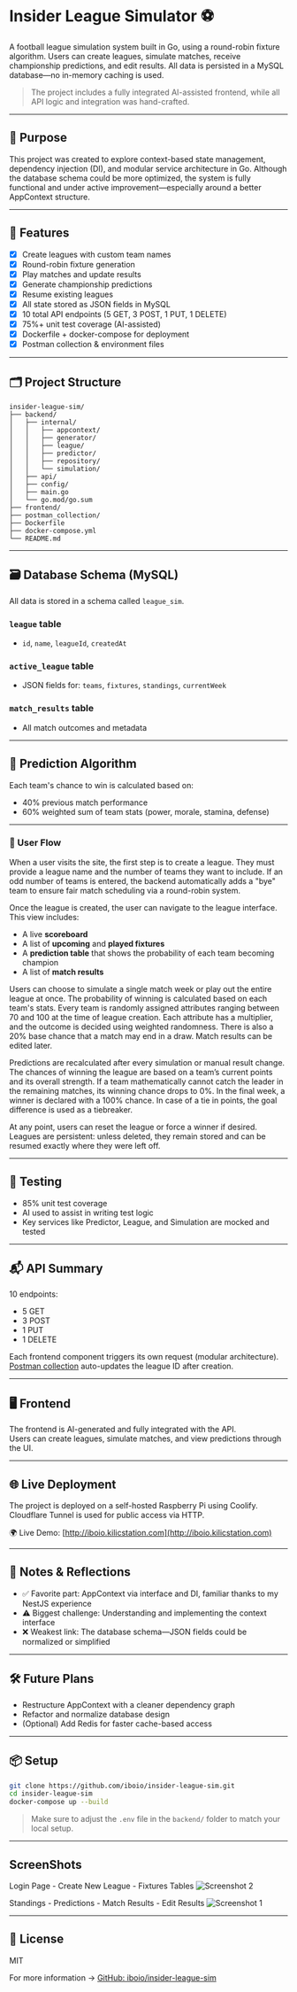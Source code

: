 # Insider League Simulator ⚽

A football league simulation system built in Go, using a round-robin fixture algorithm. Users can create leagues, simulate matches, receive championship predictions, and edit results. All data is persisted in a MySQL database—no in-memory caching is used.

> The project includes a fully integrated AI-assisted frontend, while all API logic and integration was hand-crafted.

---

## 🎯 Purpose

This project was created to explore context-based state management, dependency injection (DI), and modular service architecture in Go. Although the database schema could be more optimized, the system is fully functional and under active improvement—especially around a better AppContext structure.

---

## 🚀 Features

- [x] Create leagues with custom team names
- [x] Round-robin fixture generation
- [x] Play matches and update results
- [x] Generate championship predictions
- [x] Resume existing leagues
- [x] All state stored as JSON fields in MySQL
- [x] 10 total API endpoints (5 GET, 3 POST, 1 PUT, 1 DELETE)
- [x] 75%+ unit test coverage (AI-assisted)
- [x] Dockerfile + docker-compose for deployment
- [x] Postman collection & environment files

---

## 🗂️ Project Structure

```
insider-league-sim/
├── backend/
│   ├── internal/
│   │   ├── appcontext/
│   │   ├── generator/
│   │   ├── league/
│   │   ├── predictor/
│   │   ├── repository/
│   │   └── simulation/
│   ├── api/
│   ├── config/
│   ├── main.go
│   └── go.mod/go.sum
├── frontend/
├── postman_collection/
├── Dockerfile
├── docker-compose.yml
└── README.md
```

---

## 🗃️ Database Schema (MySQL)

All data is stored in a schema called `league_sim`.

### `league` table
- `id`, `name`, `leagueId`, `createdAt`

### `active_league` table
- JSON fields for: `teams`, `fixtures`, `standings`, `currentWeek`

### `match_results` table
- All match outcomes and metadata

---

## 🔮 Prediction Algorithm

Each team's chance to win is calculated based on:
- 40% previous match performance
- 60% weighted sum of team stats (power, morale, stamina, defense)

---
### 🧭 User Flow

When a user visits the site, the first step is to create a league. They must provide a league name and the number of teams they want to include. If an odd number of teams is entered, the backend automatically adds a "bye" team to ensure fair match scheduling via a round-robin system.

Once the league is created, the user can navigate to the league interface. This view includes:

- A live **scoreboard**
- A list of **upcoming** and **played fixtures**
- A **prediction table** that shows the probability of each team becoming champion
- A list of **match results**

Users can choose to simulate a single match week or play out the entire league at once. The probability of winning is calculated based on each team's stats. Every team is randomly assigned attributes ranging between 70 and 100 at the time of league creation. Each attribute has a multiplier, and the outcome is decided using weighted randomness. There is also a 20% base chance that a match may end in a draw. Match results can be edited later.

Predictions are recalculated after every simulation or manual result change. The chances of winning the league are based on a team’s current points and its overall strength. If a team mathematically cannot catch the leader in the remaining matches, its winning chance drops to 0%. In the final week, a winner is declared with a 100% chance. In case of a tie in points, the goal difference is used as a tiebreaker.

At any point, users can reset the league or force a winner if desired. Leagues are persistent: unless deleted, they remain stored and can be resumed exactly where they were left off.

---

## 🧪 Testing

- 85% unit test coverage
- AI used to assist in writing test logic
- Key services like Predictor, League, and Simulation are mocked and tested

---

## 📬 API Summary

10 endpoints:
- 5 GET
- 3 POST
- 1 PUT
- 1 DELETE

Each frontend component triggers its own request (modular architecture).  
[Postman collection](./postman%20collection) auto-updates the league ID after creation.

---

## 🖥️ Frontend

The frontend is AI-generated and fully integrated with the API.  
Users can create leagues, simulate matches, and view predictions through the UI.

---

## 🌐 Live Deployment

The project is deployed on a self-hosted Raspberry Pi using Coolify.  
Cloudflare Tunnel is used for public access via HTTP.

🌍 Live Demo: [http://iboio.kilicstation.com](http://iboio.kilicstation.com)

---

## 🧠 Notes & Reflections

- ✅ Favorite part: AppContext via interface and DI, familiar thanks to my NestJS experience
- ⚠️ Biggest challenge: Understanding and implementing the context interface
- ❌ Weakest link: The database schema—JSON fields could be normalized or simplified

---

## 🛠️ Future Plans

- Restructure AppContext with a cleaner dependency graph
- Refactor and normalize database design
- (Optional) Add Redis for faster cache-based access

---

## 📦 Setup

```bash
git clone https://github.com/iboio/insider-league-sim.git
cd insider-league-sim
docker-compose up --build
```

> Make sure to adjust the `.env` file in the `backend/` folder to match your local setup.
---
## ScreenShots
Login Page - Create New League - Fixtures Tables
![Screenshot 2](assets/screenshoot-2.jpg)

Standings - Predictions - Match Results - Edit Results
![Screenshot 1](assets/screenshoot-1.jpg)

---

## 📄 License

MIT

For more information → [GitHub: iboio/insider-league-sim](https://github.com/iboio/insider-league-sim)
